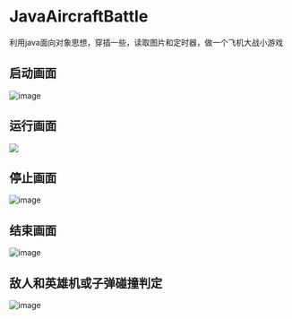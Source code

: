 # JavaAircraftBattle
利用java面向对象思想，穿插一些，读取图片和定时器，做一个飞机大战小游戏

## 启动画面
![image](https://github.com/731016/JavaAircraftBattle/blob/505b280b75869114e1233ce48e4a3fe26c52fe65/AircraftBattle_images/start.png)

## 运行画面
<img src="https://github.com/731016/JavaAircraftBattle/blob/505b280b75869114e1233ce48e4a3fe26c52fe65/AircraftBattle_images/running.png"/>

## 停止画面
![image](https://github.com/731016/JavaAircraftBattle/blob/505b280b75869114e1233ce48e4a3fe26c52fe65/AircraftBattle_images/pause.png)

## 结束画面
![image](https://github.com/731016/JavaAircraftBattle/blob/505b280b75869114e1233ce48e4a3fe26c52fe65/AircraftBattle_images/gameover.png)

## 敌人和英雄机或子弹碰撞判定
![image](https://github.com/731016/JavaAircraftBattle/blob/367d873f4d25455ba387bd7ad529441a01b9a256/AircraftBattle_images/%E6%95%8C%E4%BA%BA%E5%92%8C%E8%8B%B1%E9%9B%84%E6%9C%BA%E6%88%96%E5%AD%90%E5%BC%B9%E7%A2%B0%E6%92%9E%E5%88%A4%E5%AE%9A.png)
